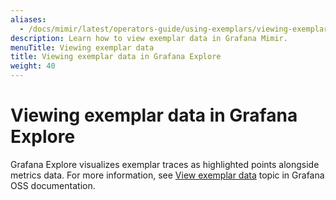```yaml
---
aliases:
  - /docs/mimir/latest/operators-guide/using-exemplars/viewing-exemplar-data/
description: Learn how to view exemplar data in Grafana Mimir.
menuTitle: Viewing exemplar data
title: Viewing exemplar data in Grafana Explore
weight: 40
---
```


# Viewing exemplar data in Grafana Explore

Grafana Explore visualizes exemplar traces as highlighted points alongside metrics data.
For more information, see [View exemplar data](https://grafana.com/docs/grafana/latest/basics/exemplars/view-exemplars/#view-exemplar-data) topic in Grafana OSS documentation.
